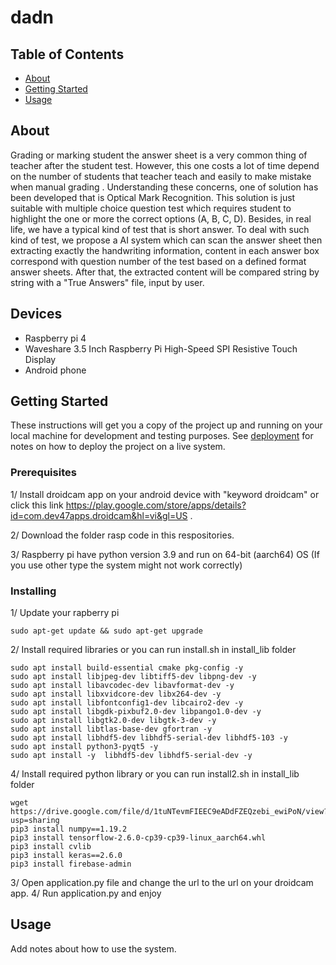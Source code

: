 # dadn

## Table of Contents

- [About](#about)
- [Getting Started](#getting_started)
- [Usage](#usage)

## About <a name = "about"></a>

Grading or marking student the answer sheet is a very common thing of teacher after the student test. However, this one costs a lot of time depend on the number of students that teacher teach and easily to make mistake when manual grading . Understanding these concerns, one of solution has been developed that is Optical Mark Recognition.
This solution is just suitable with multiple choice question test which requires student to highlight the one or more the correct options (A, B, C, D). Besides, in real life, we have a typical kind of test that is short answer. To deal with such kind of test, we propose a AI system which can scan the answer sheet then extracting exactly the handwriting information, content in each answer box correspond with question number of the test based on a defined format answer sheets. After that, the extracted content will be compared string by string with a "True Answers" file, input by user.

## Devices
- Raspberry pi 4
- Waveshare 3.5 Inch Raspberry Pi High-Speed SPI Resistive Touch Display
- Android phone
## Getting Started <a name = "getting_started"></a>

These instructions will get you a copy of the project up and running on your local machine for development and testing purposes. See [deployment](#deployment) for notes on how to deploy the project on a live system.

### Prerequisites

1/ Install droidcam app on your android device with "keyword droidcam" or click this link https://play.google.com/store/apps/details?id=com.dev47apps.droidcam&hl=vi&gl=US .

2/ Download the folder rasp code in this respositories.

3/ Raspberry pi have python version 3.9 and run on 64-bit (aarch64) OS (If you use other type the system might not work correctly)

### Installing
1/ Update your rapberry pi
  ```
  sudo apt-get update && sudo apt-get upgrade
  ```
2/ Install required libraries or you can run install.sh in install_lib folder
  ```
  sudo apt install build-essential cmake pkg-config -y
  sudo apt install libjpeg-dev libtiff5-dev libpng-dev -y
  sudo apt install libavcodec-dev libavformat-dev -y
  sudo apt install libxvidcore-dev libx264-dev -y
  sudo apt install libfontconfig1-dev libcairo2-dev -y
  sudo apt install libgdk-pixbuf2.0-dev libpango1.0-dev -y
  sudo apt install libgtk2.0-dev libgtk-3-dev -y
  sudo apt install libtlas-base-dev gfortran -y
  sudo apt install libhdf5-dev libhdf5-serial-dev libhdf5-103 -y
  sudo apt install python3-pyqt5 -y
  sudo apt install -y  libhdf5-dev libhdf5-serial-dev -y
  ```
4/ Install required python library or you can run install2.sh in install_lib folder
  ```
  wget https://drive.google.com/file/d/1tuNTevmFIEEC9eADdFZEQzebi_ewiPoN/view?usp=sharing
  pip3 install numpy==1.19.2
  pip3 install tensorflow-2.6.0-cp39-cp39-linux_aarch64.whl
  pip3 install cvlib
  pip3 install keras==2.6.0
  pip3 install firebase-admin
  ```
3/ Open application.py file and change the url to the url on your droidcam app.
4/ Run application.py and enjoy

## Usage <a name = "usage"></a>

Add notes about how to use the system.
